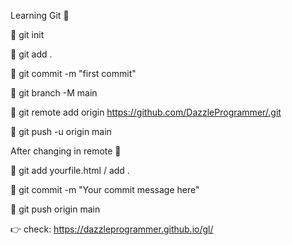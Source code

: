 Learning Git 🚀

📌 git init

📌 git add .

📌 git commit -m "first commit"

📌 git branch -M main

📌 git remote add origin https://github.com/DazzleProgrammer/.git

📌 git push -u origin main


After changing in remote 🚀

📌 git add yourfile.html / add .

📌 git commit -m "Your commit message here"

📌 git push origin main


👉 check: https://dazzleprogrammer.github.io/gl/


